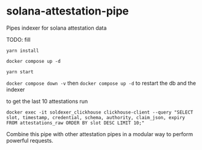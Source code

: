 # solana-attestation-pipe

Pipes indexer for solana attestation data

TODO: fill 

```
yarn install

docker compose up -d

yarn start
```

`docker compose down -v` then `docker compose up -d` to restart the db and the indexer



to get the last 10 attestations run 
```
docker exec -it soldexer_clickhouse clickhouse-client --query "SELECT slot, timestamp, credential, schema, authority, claim_json, expiry FROM attestations_raw ORDER BY slot DESC LIMIT 10;"
```

Combine this pipe with other attestation pipes in a modular way to perform powerful requests.